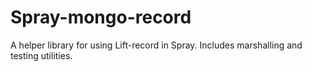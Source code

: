 Spray-mongo-record
==================

A helper library for using Lift-record in Spray. Includes marshalling and testing utilities.
